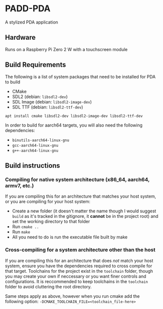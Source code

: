 # PADD-PDA

A stylized PDA application

## Hardware

Runs on a Raspberry Pi Zero 2 W with a touchscreen module

## Build Requirements

The following is a list of system packages that need to be installed for PDA to build

- CMake
- SDL2 (debian: `libsdl2-dev`)
- SDL Image (debian: `libsdl2-image-dev`)
- SDL TTF (debian: `libsdl2-ttf-dev`)

```
apt install cmake libsdl2-dev libsdl2-image-dev libsdl2-ttf-dev
```

In order to build for aarch64 targets, you will also need the following dependencies:

- `binutils-aarch64-linux-gnu`
- `gcc-aarch64-linux-gnu`
- `g++-aarch64-linux-gnu`

## Build instructions

### Compiling for native system architecture (x86_64, aarch64, armv7, etc.)

If you are compiling this for an architecture that matches your host system, or you are compiling for your host system:

- Create a new folder (it doesn't matter the name though I would suggest `build` as it's tracked in the gitignore, it **cannot** be in the project root) and set the working directory to that folder
- Run `cmake ..`
- Run `make`
- All you need to do is run the executable file built by make

### Cross-compiling for a system architecture other than the host

If you are compiling this for an architecture that does *not* match your host system, ensure you have the dependencies required to cross compile for that target. Toolchains for the project exist in the `toolchain` folder, though you may create your own if neccessary or you want finer controls and configurations. It is reccommended to keep toolchains in the `toolchain` folder to avoid cluttering the root directory.

Same steps apply as above, however when you run cmake add the following option: `-DCMAKE_TOOLCHAIN_FILE=<toolchain_file-here>`